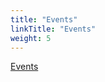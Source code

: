 ```yaml
---
title: "Events"
linkTitle: "Events"
weight: 5
---
```


[Events](https://apachecon.com/?ref=parquet.apache.org)
